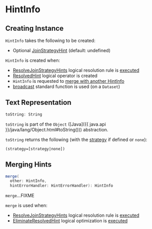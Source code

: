 # HintInfo

## Creating Instance

`HintInfo` takes the following to be created:

* <span id="strategy"> Optional [JoinStrategyHint](JoinStrategyHint.md) (default: undefined)

`HintInfo` is created when:

* [ResolveJoinStrategyHints](../logical-analysis-rules/ResolveJoinStrategyHints.md) logical resolution rule is [executed](../logical-analysis-rules/ResolveJoinStrategyHints.md#createHintInfo)
* [ResolvedHint](../logical-operators/ResolvedHint.md) logical operator is created
* `HintInfo` is requested to [merge with another HintInfo](#merge)
* [broadcast](../standard-functions//index.md#broadcast) standard function is used (on a `Dataset`)

## <span id="toString"> Text Representation

```scala
toString: String
```

`toString` is part of the `Object` ([Java]({{ java.api }}/java/lang/Object.html#toString())) abstraction.

`toString` returns the following (with the [strategy](#strategy) if defined or `none`):

```text
(strategy=[strategy|none])
```

## <span id="merge"> Merging Hints

```scala
merge(
  other: HintInfo,
  hintErrorHandler: HintErrorHandler): HintInfo
```

`merge`...FIXME

`merge` is used when:

* [ResolveJoinStrategyHints](../logical-analysis-rules/ResolveJoinStrategyHints.md) logical resolution rule is [executed](../logical-analysis-rules/ResolveJoinStrategyHints.md#applyJoinStrategyHint)
* [EliminateResolvedHint](../logical-optimizations/EliminateResolvedHint.md) logical optimization is [executed](../logical-optimizations/EliminateResolvedHint.md#mergeHints)
